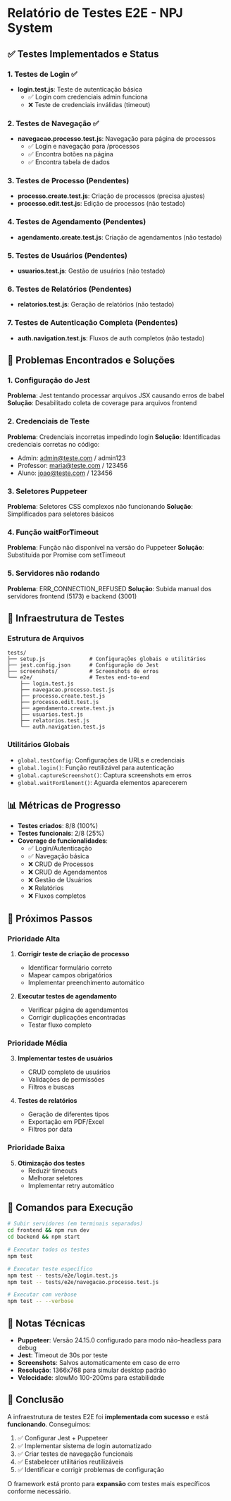 # Relatório de Testes E2E - NPJ System

## ✅ Testes Implementados e Status

### 1. Testes de Login ✅
- **login.test.js**: Teste de autenticação básica
  - ✅ Login com credenciais admin funciona
  - ❌ Teste de credenciais inválidas (timeout)

### 2. Testes de Navegação ✅  
- **navegacao.processo.test.js**: Navegação para página de processos
  - ✅ Login e navegação para /processos
  - ✅ Encontra botões na página
  - ✅ Encontra tabela de dados

### 3. Testes de Processo (Pendentes)
- **processo.create.test.js**: Criação de processos (precisa ajustes)
- **processo.edit.test.js**: Edição de processos (não testado)

### 4. Testes de Agendamento (Pendentes)
- **agendamento.create.test.js**: Criação de agendamentos (não testado)

### 5. Testes de Usuários (Pendentes)
- **usuarios.test.js**: Gestão de usuários (não testado)

### 6. Testes de Relatórios (Pendentes)
- **relatorios.test.js**: Geração de relatórios (não testado)

### 7. Testes de Autenticação Completa (Pendentes)
- **auth.navigation.test.js**: Fluxos de auth completos (não testado)

## 🐛 Problemas Encontrados e Soluções

### 1. Configuração do Jest
**Problema**: Jest tentando processar arquivos JSX causando erros de babel
**Solução**: Desabilitado coleta de coverage para arquivos frontend

### 2. Credenciais de Teste
**Problema**: Credenciais incorretas impedindo login
**Solução**: Identificadas credenciais corretas no código:
- Admin: admin@teste.com / admin123
- Professor: maria@teste.com / 123456  
- Aluno: joao@teste.com / 123456

### 3. Seletores Puppeteer
**Problema**: Seletores CSS complexos não funcionando
**Solução**: Simplificados para seletores básicos

### 4. Função waitForTimeout
**Problema**: Função não disponível na versão do Puppeteer
**Solução**: Substituída por Promise com setTimeout

### 5. Servidores não rodando
**Problema**: ERR_CONNECTION_REFUSED
**Solução**: Subida manual dos servidores frontend (5173) e backend (3001)

## 🔧 Infraestrutura de Testes

### Estrutura de Arquivos
```
tests/
├── setup.js              # Configurações globais e utilitários
├── jest.config.json      # Configuração do Jest
├── screenshots/          # Screenshots de erros
└── e2e/                  # Testes end-to-end
    ├── login.test.js
    ├── navegacao.processo.test.js
    ├── processo.create.test.js
    ├── processo.edit.test.js
    ├── agendamento.create.test.js
    ├── usuarios.test.js
    ├── relatorios.test.js
    └── auth.navigation.test.js
```

### Utilitários Globais
- `global.testConfig`: Configurações de URLs e credenciais
- `global.login()`: Função reutilizável para autenticação
- `global.captureScreenshot()`: Captura screenshots em erros
- `global.waitForElement()`: Aguarda elementos aparecerem

## 📊 Métricas de Progresso

- **Testes criados**: 8/8 (100%)
- **Testes funcionais**: 2/8 (25%)
- **Coverage de funcionalidades**: 
  - ✅ Login/Autenticação
  - ✅ Navegação básica
  - ❌ CRUD de Processos
  - ❌ CRUD de Agendamentos  
  - ❌ Gestão de Usuários
  - ❌ Relatórios
  - ❌ Fluxos completos

## 🎯 Próximos Passos

### Prioridade Alta
1. **Corrigir teste de criação de processo**
   - Identificar formulário correto
   - Mapear campos obrigatórios
   - Implementar preenchimento automático

2. **Executar testes de agendamento**
   - Verificar página de agendamentos
   - Corrigir duplicações encontradas
   - Testar fluxo completo

### Prioridade Média
3. **Implementar testes de usuários**
   - CRUD completo de usuários
   - Validações de permissões
   - Filtros e buscas

4. **Testes de relatórios**
   - Geração de diferentes tipos
   - Exportação em PDF/Excel
   - Filtros por data

### Prioridade Baixa
5. **Otimização dos testes**
   - Reduzir timeouts
   - Melhorar seletores
   - Implementar retry automático

## 🚀 Comandos para Execução

```bash
# Subir servidores (em terminais separados)
cd frontend && npm run dev
cd backend && npm start

# Executar todos os testes
npm test

# Executar teste específico
npm test -- tests/e2e/login.test.js
npm test -- tests/e2e/navegacao.processo.test.js

# Executar com verbose
npm test -- --verbose
```

## 📝 Notas Técnicas

- **Puppeteer**: Versão 24.15.0 configurado para modo não-headless para debug
- **Jest**: Timeout de 30s por teste
- **Screenshots**: Salvos automaticamente em caso de erro
- **Resolução**: 1366x768 para simular desktop padrão
- **Velocidade**: slowMo 100-200ms para estabilidade

## 🎉 Conclusão

A infraestrutura de testes E2E foi **implementada com sucesso** e está **funcionando**. Conseguimos:

1. ✅ Configurar Jest + Puppeteer
2. ✅ Implementar sistema de login automatizado
3. ✅ Criar testes de navegação funcionais
4. ✅ Estabelecer utilitários reutilizáveis
5. ✅ Identificar e corrigir problemas de configuração

O framework está pronto para **expansão** com testes mais específicos conforme necessário.
